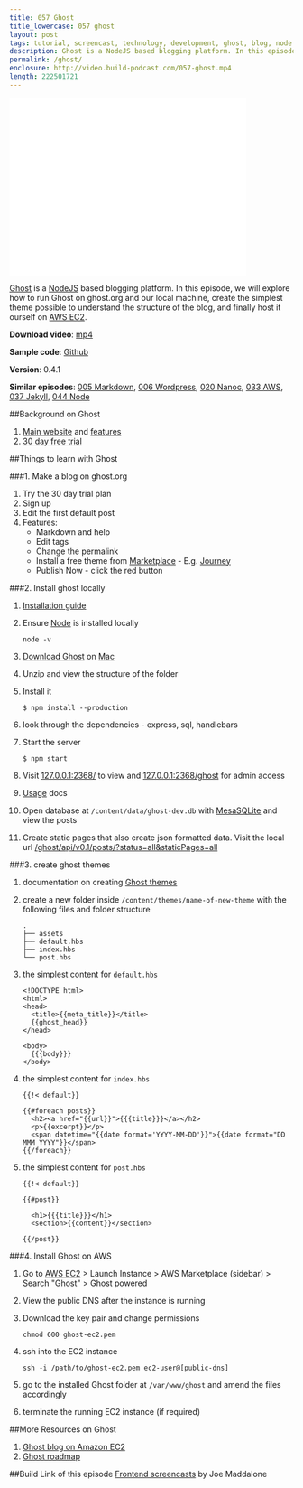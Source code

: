```yaml
---
title: 057 Ghost
title_lowercase: 057 ghost
layout: post
tags: tutorial, screencast, technology, development, ghost, blog, node
description: Ghost is a NodeJS based blogging platform. In this episode, we will explore how to run Ghost on ghost.org and our local machine, create the simplest theme possible to understand the structure of the blog, and finally host it ourself on AWS EC2.
permalink: /ghost/
enclosure: http://video.build-podcast.com/057-ghost.mp4
length: 222501721
---
```


<div id="video"><iframe width="420" height="315" src="//www.youtube.com/embed/0jFTcSSDgoU" frameborder="0" allowfullscreen></iframe></div>

[Ghost](https://ghost.org/) is a [NodeJS](http://nodejs.org/) based blogging platform. In this episode, we will explore how to run Ghost on ghost.org and our local machine, create the simplest theme possible to understand the structure of the blog, and finally host it ourself on [AWS EC2](http://aws.amazon.com/ec2/).

**Download video**: [mp4](http://video.build-podcast.com/057-ghost.mp4)

**Sample code**: [Github](https://github.com/sayanee/build-podcast/tree/master/057-ghost)

**Version**: 0.4.1

**Similar episodes**: [005 Markdown](/markdown), [006 Wordpress](/wordpress), [020 Nanoc](/nanoc), [033 AWS](/aws), [037 Jekyll](/jekyll), [044 Node](/node)

##Background on Ghost
1. [Main website](https://ghost.org/) and [features](https://ghost.org/features/)
1. [30 day free trial](https://ghost.org/subscribe/trial/)

##Things to learn with Ghost

###1. Make a blog on ghost.org

1. Try the 30 day trial plan
1. Sign up
1. Edit the first default post
1. Features:
    - Markdown and help
    - Edit tags
    - Change the permalink
    - Install a free theme from [Marketplace](http://marketplace.ghost.org/) - E.g. [Journey](https://github.com/dime01/my-journey)
    - Publish Now - click the red button

###2. Install ghost locally

1. [Installation guide](http://docs.ghost.org/installation/)
1. Ensure [Node](http://nodejs.org/) is installed locally

    ```
    node -v
    ```
1. [Download Ghost](https://ghost.org/download/) on [Mac](http://docs.ghost.org/installation/mac/)
1. Unzip and view the structure of the folder
1. Install it

    ```
    $ npm install --production
    ```
1. look through the dependencies - express, sql, handlebars
1. Start the server

    ```
    $ npm start
    ```
1. Visit [127.0.0.1:2368/](http://127.0.0.1:2368/) to view and [127.0.0.1:2368/ghost](http://127.0.0.1:2368/) for admin access
1. [Usage](http://docs.ghost.org/usage/) docs
1. Open database at `/content/data/ghost-dev.db` with [MesaSQLite](http://www.desertsandsoftware.com/?page_id=99) and view the posts
1. Create static pages that also create json formatted data. Visit the local url [/ghost/api/v0.1/posts/?status=all&staticPages=all](http://127.0.0.1:2368/ghost/api/v0.1/posts/?status=all&staticPages=all)

###3. create ghost themes

1. documentation on creating [Ghost themes](http://docs.ghost.org/themes/)
1. create a new folder inside `/content/themes/name-of-new-theme` with the following files and folder structure

    ```
    .
    ├── assets
    ├── default.hbs
    ├── index.hbs
    └── post.hbs
    ```
1. the simplest content for `default.hbs`

    ```
    <!DOCTYPE html>
    <html>
    <head>
      <title>{{meta_title}}</title>
      {{ghost_head}}
    </head>

    <body>
      {{{body}}}
    </body>
    ```
1. the simplest content for `index.hbs`

    ```
    {{!< default}}

    {{#foreach posts}}
      <h2><a href="{{url}}">{{{title}}}</a></h2>
      <p>{{excerpt}}</p>
      <span datetime="{{date format='YYYY-MM-DD'}}">{{date format="DD MMM YYYY"}}</span>
    {{/foreach}}
    ```
1. the simplest content for `post.hbs`

    ```
    {{!< default}}

    {{#post}}

      <h1>{{{title}}}</h1>
      <section>{{content}}</section>

    {{/post}}
    ```

###4. Install Ghost on AWS

1. Go to [AWS EC2](https://console.aws.amazon.com/ec2/v2/home) > Launch Instance > AWS Marketplace (sidebar) > Search "Ghost" > Ghost powered
1. View the public DNS after the instance is running
1. Download the key pair and change permissions

    ```
    chmod 600 ghost-ec2.pem
    ```
1. ssh into the EC2 instance

    ```
    ssh -i /path/to/ghost-ec2.pem ec2-user@[public-dns]
    ```
1. go to the installed Ghost folder at `/var/www/ghost` and amend the files accordingly
1. terminate the running EC2 instance (if required)


##More Resources on Ghost
1. [Ghost blog on Amazon EC2](http://www.howtoinstallghost.com/how-to-setup-an-amazon-ec2-instance-to-host-ghost-for-free/)
1. [Ghost roadmap](https://github.com/TryGhost/Ghost/wiki/Roadmap)


##Build Link of this episode
[Frontend screencasts](https://www.youtube.com/joemaddalone) by Joe Maddalone
